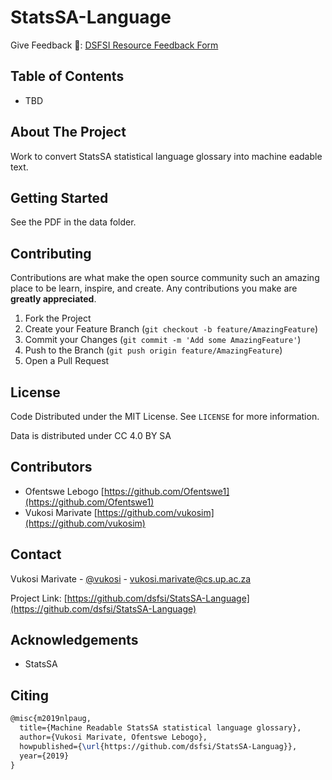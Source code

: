 # StatsSA-Language

Give Feedback 📑: [DSFSI Resource Feedback Form](https://docs.google.com/forms/d/e/1FAIpQLSf7S36dyAUPx2egmXbFpnTBuzoRulhL5Elu-N1eoMhaO7v10w/formResponse)

<!-- TABLE OF CONTENTS -->
## Table of Contents

* TBD


<!-- ABOUT THE PROJECT -->
## About The Project

Work to convert StatsSA statistical language glossary into machine eadable text.


<!-- GETTING STARTED -->
## Getting Started

See the PDF in the data folder.

<!-- CONTRIBUTING -->
## Contributing

Contributions are what make the open source community such an amazing place to be learn, inspire, and create. Any contributions you make are **greatly appreciated**.

1. Fork the Project
2. Create your Feature Branch (`git checkout -b feature/AmazingFeature`)
3. Commit your Changes (`git commit -m 'Add some AmazingFeature'`)
4. Push to the Branch (`git push origin feature/AmazingFeature`)
5. Open a Pull Request


<!-- LICENSE -->
## License

Code Distributed under the MIT License. See `LICENSE` for more information.

Data is distributed under CC 4.0 BY SA

<!-- CONTRIBUTORS-->
## Contributors
* Ofentswe Lebogo [https://github.com/Ofentswe1](https://github.com/Ofentswe1)
* Vukosi Marivate [https://github.com/vukosim](https://github.com/vukosim)

<!-- CONTACT -->
## Contact

Vukosi Marivate - [@vukosi](https://twitter.com/vukosi) - vukosi.marivate@cs.up.ac.za

Project Link: [https://github.com/dsfsi/StatsSA-Language](https://github.com/dsfsi/StatsSA-Language)


<!-- ACKNOWLEDGEMENTS -->
## Acknowledgements
* StatsSA

## Citing
```latex
@misc{m2019nlpaug,
  title={Machine Readable StatsSA statistical language glossary},
  author={Vukosi Marivate, Ofentswe Lebogo},
  howpublished={\url{https://github.com/dsfsi/StatsSA-Languag}},
  year={2019}
}
```
